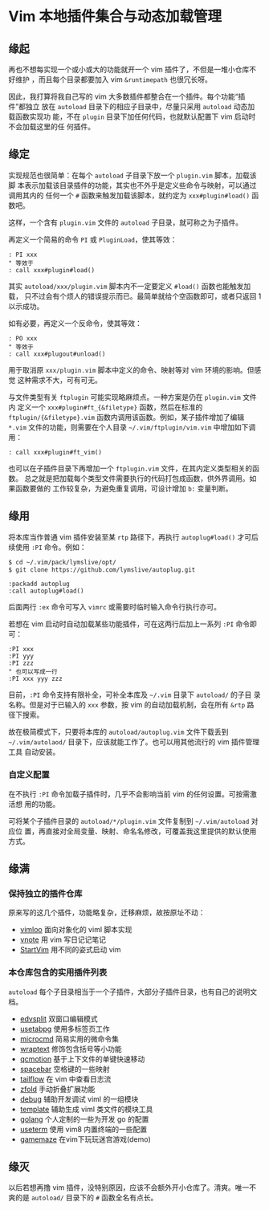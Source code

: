 # Vim 本地插件集合与动态加载管理

## 缘起

再也不想每实现一个或小或大的功能就开一个 vim 插件了，不但是一堆小仓库不好维护
，而且每个目录都要加入 vim `&runtimepath` 也很冗长呀。

因此，我打算将我自己写的 vim 大多数插件都整合在一个插件。每个功能“插件”都独立
放在 `autoload` 目录下的相应子目录中，尽量只采用 `autoload` 动态加载函数实现功
能，不在 `plugin` 目录下加任何代码，也就默认配置下 vim 启动时不会加载这里的任
何插件。

## 缘定

实现规范也很简单：在每个 `autoload` 子目录下放一个 `plugin.vim` 脚本，加载该脚
本表示加载该目录插件的功能，其实也不外乎是定义些命令与映射，可以通过调用其内的
任何一个 `#` 函数来触发加载该脚本，就约定为 `xxx#plugin#load()` 函数吧。

这样，一个含有 `plugin.vim` 文件的 `autoload` 子目录，就可称之为子插件。

再定义一个简易的命令 `PI` 或 `PluginLoad`，使其等效：
```vim
: PI xxx
" 等效于
: call xxx#plugin#load()
```

其实 `autoload/xxx/plugin.vim` 脚本内不一定要定义 `#load()` 函数也能触发加载，
只不过会有个烦人的错误提示而已。最简单就给个空函数即可，或者只返回 1 以示成功。

如有必要，再定义一个反命令，使其等效：
```vim
: PO xxx
" 等效于
: call xxx#plugout#unload()
```
用于取消原 `xxx/plugin.vim` 脚本中定义的命令、映射等对 vim 环境的影响。但感觉
这种需求不大，可有可无。

与文件类型有关 `ftplugin` 可能实现略麻烦点。一种方案是仍在 `plugin.vim` 文件内
定义一个 `xxx#plugin#ft_{&filetype}` 函数，然后在标准的
`ftplugin/{&filetype}.vim` 函数内调用该函数。例如，某子插件增加了编辑 `*.vim`
文件的功能，则需要在个人目录 `~/.vim/ftplugin/vim.vim` 中增加如下调用：

```vim
: call xxx#plugin#ft_vim()
```

也可以在子插件目录下再增加一个 `ftplugin.vim` 文件，在其内定义类型相关的函数。
总之就是把加载每个类型文件需要执行的代码打包成函数，供外界调用。如果函数要做的
工作较复杂，为避免重复调用，可设计增加 `b:` 变量判断。

## 缘用

将本库当作普通 vim 插件安装至某 `rtp` 路径下，再执行 `autoplug#load()` 才可后
续使用 `:PI` 命令。例如：

```sh
$ cd ~/.vim/pack/lymslive/opt/
$ git clone https://github.com/lymslive/autoplug.git
```

```vim
:packadd autoplug
:call autoplug#load()
```

后面两行 `:ex` 命令可写入 `vimrc` 或需要时临时输入命令行执行亦可。

若想在 vim 启动时自动加载某些功能插件，可在这两行后加上一系列 `:PI` 命令即可：
```vim
:PI xxx
:PI yyy
:PI zzz
" 也可以写成一行
:PI xxx yyy zzz
```

目前，`:PI` 命令支持有限补全，可补全本库及 `~/.vim` 目录下 `autoload/` 的子目
录名称。但是对于已输入的 `xxx` 参数，按 vim 的自动加载机制，会在所有 `&rtp` 路
径下搜索。

故在极简模式下，只要将本库的 `autoload/autoplug.vim` 文件下载丢到
`~/.vim/autolaod/` 目录下，应该就能工作了。也可以用其他流行的 vim 插件管理工具
自动安装。

### 自定义配置

在不执行 `:PI` 命令加载子插件时，几乎不会影响当前 vim 的任何设置。可按需激活想
用的功能。

可将某个子插件目录的 `autoload/*/plugin.vim` 文件复制到 `~/.vim/autoload` 对应位
置，再直接对全局变量、映射、命名名修改，可覆盖我这里提供的默认使用方式。

## 缘满

### 保持独立的插件仓库

原来写的这几个插件，功能略复杂，迁移麻烦，故按原址不动：

* [vimloo](https://github.com/lymslive/vimloo) 面向对象化的 viml 脚本实现
* [vnote](https://github.com/lymslive/vnote) 用 vim 写日记记笔记
* [StartVim](https://github.com/lymslive/StartVim) 用不同的姿式启动 vim

### 本仓库包含的实用插件列表

`autoload` 每个子目录相当于一个子插件，大部分子插件目录，也有自己的说明文档。

+ [edvsplit](autoload/edvsplit) 双窗口编辑模式
+ [usetabpg](autoload/usetabpg) 使用多标签页工作
+ [microcmd](autoload/microcmd) 简易实用的微命令集
+ [wraptext](autoload/wraptext) 修饰包含括号等小功能
+ [qcmotion](autoload/qcmotion) 基于上下文件的单键快速移动
+ [spacebar](autoload/spacebar) 空格键的一些映射
+ [tailflow](autoload/tailflow) 在 vim 中查看日志流
+ [zfold](autoload/zfold) 手动折叠扩展功能
+ [debug](autoload/debug) 辅助开发调试 viml 的一组模块
+ [template](autoload/template) 辅助生成 viml 类文件的模块工具
+ [golang](autoload/golang) 个人定制的一些为开发 go 的配置
+ [useterm](autoload/useterm) 使用 vim8 内置终端的一些配置
+ [gamemaze](autoload/gamemaze) 在vim下玩玩迷宫游戏(demo)

<!--
### 计划或正在撸的插件

- [csviewer](autoload/csviewer) cvs 数据文件查看与编辑插件
- [vtmder](autoload/vtmder) 受 TC 与 MC 启发的文件管理插件
-->

## 缘灭

以后若想再撸 vim 插件，没特别原因，应该不会额外开小仓库了。清爽。唯一不爽的是
`autoload/` 目录下的 `#` 函数全名有点长。


